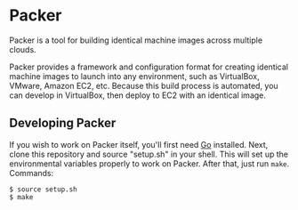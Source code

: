 # Packer

Packer is a tool for building identical machine images across multiple clouds.

Packer provides a framework and configuration format for creating identical
machine images to launch into any environment, such as VirtualBox, VMware,
Amazon EC2, etc. Because this build process is automated, you can develop in
VirtualBox, then deploy to EC2 with an identical image.

## Developing Packer

If you wish to work on Packer itself, you'll first need [Go](http://golang.org)
installed. Next, clone this repository and source "setup.sh" in your shell. This
will set up the environmental variables properly to work on Packer. After
that, just run `make`. Commands:

```
$ source setup.sh
$ make
```
